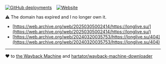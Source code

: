[![GitHub deployments](https://img.shields.io/github/deployments/lzcapp/longlive.su/github-pages?style=for-the-badge)](#)
&ensp; [![Website](https://img.shields.io/website?url=https%3A%2F%2Flonglive.su&style=for-the-badge&label=longlive.su)](#)

⚠️ The domain has expired and I no longer own it.

- [https://web.archive.org/web/20250305002414/https://longlive.su/](https://web.archive.org/web/20250305002414/https://longlive.su/)
- [https://web.archive.org/web/20240320035753/https://longlive.su/404](https://web.archive.org/web/20240320035753/https://longlive.su/404)

---

:heart: to [the Wayback Machine](https://web.archive.org/)
and [hartator/wayback-machine-downloader](https://github.com/hartator/wayback-machine-downloader)
